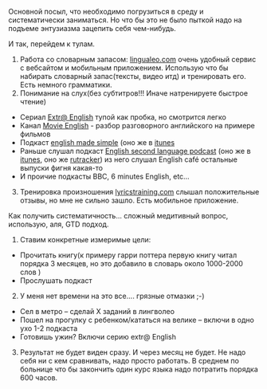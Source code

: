 Основной посыл, что необходимо погрузиться в среду и систематически заниматься. Но что бы это не было пыткой надо на подъеме энтузиазма зацепить себя чем-нибудь. 

И так, перейдем к тулам. 

1. Работа со словарным запасом: [lingualeo.com](https://lingualeo.com) очень удобный сервис с вебсайтом и мобильным приложением. Использую что бы набирать словарный запас(тексты, видео итд) и тренировать его. Есть немного грамматики. 
2. Понимание на слух(без субтитров!!! Иначе натренируете быстрое чтение)
  * Сериал [Extr@ English](https://www.youtube.com/playlist?list=PL0FGv16ltX9NPty8Jad6BTq8yClsJDA-m) тупой как пробка, но смотрится легко
  * Канал [Movie English](https://www.youtube.com/channel/UC8Io7LK1rOICcXJh4Y4LUTg) - разбор разговорного английского на примере фильмов
  * Подкаст [english made simple](https://www.englishmadesimple.net/podcast/) (оно же в [itunes](https://itunes.apple.com/ru/podcast/english-made-simple-podcast-english-podcast-aprender/id1094817727?mt=2)
  * Раньше слушал подкаст [English second language podcast](https://www.eslpod.com) (оно же в [itunes](https://itunes.apple.com/us/podcast/english-as-second-language-esl-podcast-learn-english/id75908431?mt=2), оно же [rutracker](https://rutracker.org/forum/viewtopic.php?t=4885469)) из него слушал English café остальные выпуски фигня какая-то
  * И проичие подкасты BBC, 6 minutes  English, etc… 
3. Тренировка произношения [lyricstraining.com](https://lyricstraining.com/) слышал положительные отзывы, но мне не сильно зашло. Есть мобильное приложение.

Как получить систематичность... сложный медитивный вопрос, использую, аля, GTD подход. 
1. Ставим конкретные измеримые цели: 
  * Прочитать книгу(к примеру гарри поттера первую книгу читал порядка 3 месяцев, но это добавило в словарь около 1000-2000 слов )
  * Прослушать подкаст
2. У меня нет времени на это все....  грязные отмазки ;-) 
  * Сел в метро – сделай Х заданий в лингволео
  * Пошел на прогулку с ребенком/кататься на велике – включи в одно ухо 1-2 подкаста
  * Готовишь ужин? Включи серию extr@ English
3. Результат не будет виден сразу. И через месяц не будет. Не надо себя ни с кем сравнивать, надо просто работать. В среднем по больнице что бы закончить один курс языка надо потратить порядка 600 часов.
